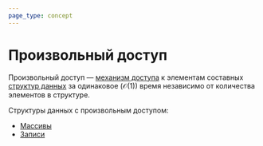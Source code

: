 ```yaml
---
page_type: concept
---
```

# Произвольный доступ

Произвольный доступ — [механизм доступа]([[20221122205206]]) к элементам составных [структур данных]([[20221025223341]]) за одинаковое ($\mathcal{O(1)}$) время независимо от количества элементов в структуре.

Структуры данных с произвольным доступом:

* [Массивы]([[20221025215309]])
* [Записи]([[20221122200850]])


